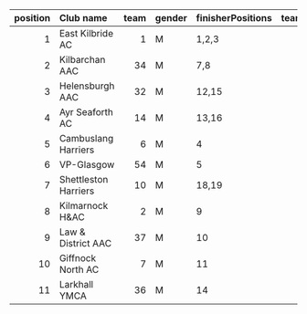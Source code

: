 |   position | Club name            |   team | gender   | finisherPositions   |   teamPoints |   penaltyPoints |   totalPoints |   totalFinishers | Website                              |
|-----------:|:---------------------|-------:|:---------|:--------------------|-------------:|----------------:|--------------:|-----------------:|:-------------------------------------|
|          1 | East Kilbride AC     |      1 | M        | 1,2,3               |            6 |               0 |             6 |                5 | http://www.ekac.org.uk/              |
|          2 | Kilbarchan AAC       |     34 | M        | 7,8                 |           15 |              29 |            44 |                2 | https://kilbarchanaac.org.uk/        |
|          3 | Helensburgh AAC      |     32 | M        | 12,15               |           27 |              29 |            56 |                2 | https://www.helensburghaac.com/      |
|          4 | Ayr Seaforth AC      |     14 | M        | 13,16               |           29 |              29 |            58 |                2 | https://www.ayrseaforth.co.uk/       |
|          5 | Cambuslang Harriers  |      6 | M        | 4                   |            4 |              58 |            62 |                1 | https://cambuslangharriers.org/      |
|          6 | VP-Glasgow           |     54 | M        | 5                   |            5 |              58 |            63 |                1 | https://www.vp-glasgow.com           |
|          7 | Shettleston Harriers |     10 | M        | 18,19               |           37 |              29 |            66 |                2 | http://shettlestonharriers.org.uk/   |
|          8 | Kilmarnock H&AC      |      2 | M        | 9                   |            9 |              58 |            67 |                1 | http://www.kilmarnockharriers.com/   |
|          9 | Law & District AAC   |     37 | M        | 10                  |           10 |              58 |            68 |                1 | http://www.lawaac.co.uk/             |
|         10 | Giffnock North AC    |      7 | M        | 11                  |           11 |              58 |            69 |                1 | https://www.giffnocknorth.co.uk/     |
|         11 | Larkhall YMCA        |     36 | M        | 14                  |           14 |              58 |            72 |                1 | https://www.larkhallymcaharriers.org |